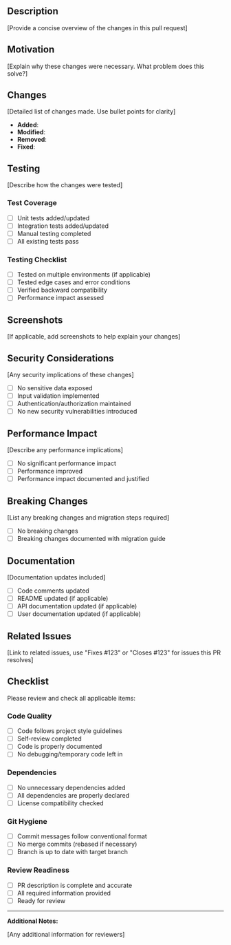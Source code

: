 <!-- file: .github/pull_request_template.md -->
<!-- version: 1.0.0 -->
<!-- guid: c3d4e5f6-g7h8-9012-cdef-345678901234 -->

## Description

[Provide a concise overview of the changes in this pull request]

## Motivation

[Explain why these changes were necessary. What problem does this solve?]

## Changes

[Detailed list of changes made. Use bullet points for clarity]

- **Added**:
- **Modified**:
- **Removed**:
- **Fixed**:

## Testing

[Describe how the changes were tested]

### Test Coverage

- [ ] Unit tests added/updated
- [ ] Integration tests added/updated
- [ ] Manual testing completed
- [ ] All existing tests pass

### Testing Checklist

- [ ] Tested on multiple environments (if applicable)
- [ ] Tested edge cases and error conditions
- [ ] Verified backward compatibility
- [ ] Performance impact assessed

## Screenshots

[If applicable, add screenshots to help explain your changes]

## Security Considerations

[Any security implications of these changes]

- [ ] No sensitive data exposed
- [ ] Input validation implemented
- [ ] Authentication/authorization maintained
- [ ] No new security vulnerabilities introduced

## Performance Impact

[Describe any performance implications]

- [ ] No significant performance impact
- [ ] Performance improved
- [ ] Performance impact documented and justified

## Breaking Changes

[List any breaking changes and migration steps required]

- [ ] No breaking changes
- [ ] Breaking changes documented with migration guide

## Documentation

[Documentation updates included]

- [ ] Code comments updated
- [ ] README updated (if applicable)
- [ ] API documentation updated (if applicable)
- [ ] User documentation updated (if applicable)

## Related Issues

[Link to related issues, use "Fixes #123" or "Closes #123" for issues this PR
resolves]

## Checklist

Please review and check all applicable items:

### Code Quality

- [ ] Code follows project style guidelines
- [ ] Self-review completed
- [ ] Code is properly documented
- [ ] No debugging/temporary code left in

### Dependencies

- [ ] No unnecessary dependencies added
- [ ] All dependencies are properly declared
- [ ] License compatibility checked

### Git Hygiene

- [ ] Commit messages follow conventional format
- [ ] No merge commits (rebased if necessary)
- [ ] Branch is up to date with target branch

### Review Readiness

- [ ] PR description is complete and accurate
- [ ] All required information provided
- [ ] Ready for review

---

**Additional Notes:**

[Any additional information for reviewers]
